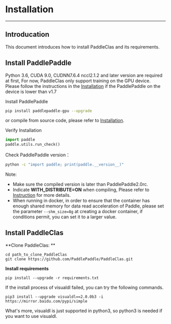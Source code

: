 # Installation

---

## Introducation

This document introduces how to install PaddleClas and its requirements.

## Install PaddlePaddle

Python 3.6, CUDA 9.0, CUDNN7.6.4 nccl2.1.2 and later version are required at first, For now, PaddleClas only support training on the GPU device. Please follow the instructions in the [Installation](http://www.paddlepaddle.org.cn/install/quick) if the PaddlePaddle on the device is lower than v1.7

Install PaddlePaddle

```bash
pip install paddlepaddle-gpu --upgrade
```

or compile from source code, please refer to [Installation](http://www.paddlepaddle.org.cn/install/quick).

Verify Installation

```python
import paddle
paddle.utils.run_check()
```

Check PaddlePaddle version：

```bash
python -c "import paddle; print(paddle.__version__)"
```

Note:
- Make sure the compiled version is later than PaddlePaddle2.0rc.
- Indicate **WITH_DISTRIBUTE=ON** when compiling, Please refer to [Instruction](https://www.paddlepaddle.org.cn/documentation/docs/zh/develop/install/Tables.html#id3) for more details.
- When running in docker, in order to ensure that the container has enough shared memory for data read acceleration of Paddle, please set the parameter `--shm_size=8g` at creating a docker container, if conditions permit, you can set it to a larger value.


## Install PaddleClas

**Clone PaddleClas: **

```
cd path_to_clone_PaddleClas
git clone https://github.com/PaddlePaddle/PaddleClas.git
```

**Install requirements**


```
pip install --upgrade -r requirements.txt
```

If the install process of visualdl failed, you can try the following commands.

```
pip3 install --upgrade visualdl==2.0.0b3 -i https://mirror.baidu.com/pypi/simple

```

What's more, visualdl is just supported in python3, so python3 is needed if you want to use visualdl.
